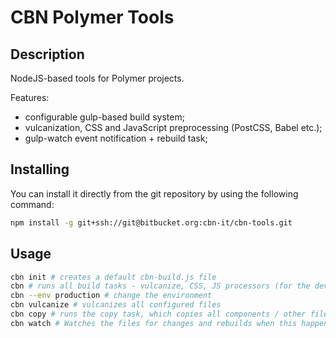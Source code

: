 # CBN Polymer Tools

## Description

NodeJS-based tools for Polymer projects.

Features:
- configurable gulp-based build system;
- vulcanization, CSS and JavaScript preprocessing (PostCSS, Babel etc.);
- gulp-watch event notification + rebuild task;

## Installing

You can install it directly from the git repository by using the following command:
```bash
npm install -g git+ssh://git@bitbucket.org:cbn-it/cbn-tools.git
```

## Usage

```bash
cbn init # creates a default cbn-build.js file
cbn # runs all build tasks - vulcanize, CSS, JS processors (for the development environment)
cbn --env production # change the environment
cbn vulcanize # vulcanizes all configured files
cbn copy # runs the copy task, which copies all components / other files
cbn watch # Watches the files for changes and rebuilds when this happens
```
